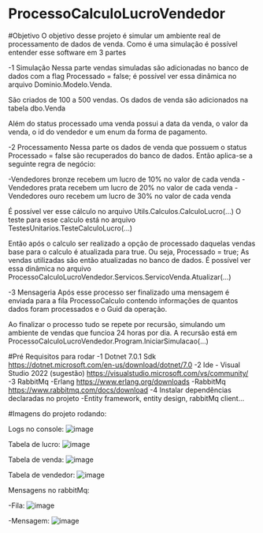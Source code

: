 # ProcessoCalculoLucroVendedor
#Objetivo
O objetivo desse projeto é simular um ambiente real de processamento de dados de venda. Como é uma simulação é possível
entender esse software em 3 partes

-1 Simulação
Nessa parte vendas simuladas são adicionadas no banco de dados com a flag Processado = false;
é possível ver essa dinâmica no arquivo Dominio.Modelo.Venda.

São criados de 100 a 500 vendas.
Os dados de venda são adicionados na tabela dbo.Venda

Além do status processado uma venda possui a data da venda, o valor da venda, o id do vendedor e um enum da
forma de pagamento.

-2 Processamento
Nessa parte os dados de venda que possuem o status Processado = false são recuperados do banco de dados.
Então aplica-se a seguinte regra de negócio:

-Vendedores bronze recebem um lucro de 10% no valor de cada venda
-Vendedores prata recebem um lucro de 20% no valor de cada venda
-Vendedores ouro recebem um lucro de 30% no valor de cada venda

É possível ver esse cálculo no arquivo Utils.Calculos.CalculoLucro(...)
O teste para esse calculo está no arquivo TestesUnitarios.TesteCalculoLucro(...)

Então após o calculo ser realizado a opção de processado daquelas vendas base para o calculo
é atualizada para true. Ou seja, Processado = true; 
As vendas utilizadas são então atualizadas no banco de dados.
É possível ver essa dinâmica no arquivo ProcessoCalculoLucroVendedor.Servicos.ServicoVenda.Atualizar(...)

-3 Mensageria
Após esse processo ser finalizado uma mensagem é enviada para a fila ProcessoCalculo contendo informações de
quantos dados foram processados e o Guid da operação.

Ao finalizar o processo tudo se repete por recursão, simulando um ambiente de vendas que funcioa 24 horas por dia.
A recursão está em ProcessoCalculoLucroVendedor.Program.IniciarSimulacao(...)

#Pré Requisitos para rodar
-1 Dotnet 7.0.1 Sdk
https://dotnet.microsoft.com/en-us/download/dotnet/7.0
-2 Ide - Visual Studio 2022 (sugestão)
https://visualstudio.microsoft.com/vs/community/
-3 RabbitMq
-Erlang
https://www.erlang.org/downloads
-RabbitMq
https://www.rabbitmq.com/docs/download
-4 Instalar dependências declaradas no projeto
-Entity framework, entity design, rabbitMq client...

#Imagens do projeto rodando:

Logs no console:
![image](https://github.com/MateusMo/ProcessoCalculoLucroVendedor/assets/71354894/429cfab0-ce74-4e3f-b0ea-c1512a4da4fa)

Tabela de lucro:
![image](https://github.com/MateusMo/ProcessoCalculoLucroVendedor/assets/71354894/90ffbed2-bab4-45ea-b9ba-da2b72799e56)

Tabela de venda:
![image](https://github.com/MateusMo/ProcessoCalculoLucroVendedor/assets/71354894/488164c7-20f2-4a9e-ba9a-693903d01de2)

Tabela de vendedor:
![image](https://github.com/MateusMo/ProcessoCalculoLucroVendedor/assets/71354894/ec9e5f79-fcca-45b6-8592-3a1871b81629)

Mensagens no rabbitMq:

-Fila:
![image](https://github.com/MateusMo/ProcessoCalculoLucroVendedor/assets/71354894/09ce36e1-8757-43e2-81f6-94039ed694eb)

-Mensagem:
![image](https://github.com/MateusMo/ProcessoCalculoLucroVendedor/assets/71354894/b3124610-caec-4fa1-a13f-40b833f3a901)



